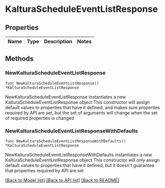 # KalturaScheduleEventListResponse

## Properties

Name | Type | Description | Notes
------------ | ------------- | ------------- | -------------

## Methods

### NewKalturaScheduleEventListResponse

`func NewKalturaScheduleEventListResponse() *KalturaScheduleEventListResponse`

NewKalturaScheduleEventListResponse instantiates a new KalturaScheduleEventListResponse object
This constructor will assign default values to properties that have it defined,
and makes sure properties required by API are set, but the set of arguments
will change when the set of required properties is changed

### NewKalturaScheduleEventListResponseWithDefaults

`func NewKalturaScheduleEventListResponseWithDefaults() *KalturaScheduleEventListResponse`

NewKalturaScheduleEventListResponseWithDefaults instantiates a new KalturaScheduleEventListResponse object
This constructor will only assign default values to properties that have it defined,
but it doesn't guarantee that properties required by API are set


[[Back to Model list]](../README.md#documentation-for-models) [[Back to API list]](../README.md#documentation-for-api-endpoints) [[Back to README]](../README.md)


